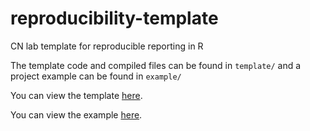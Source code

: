 # reproducibility-template
CN lab template for reproducible reporting in R 

The template code and compiled files can be found in `template/` and a project example can be found in `example/`

You can view the template [here](template/report_template).

You can view the example [here](example/report_example).
